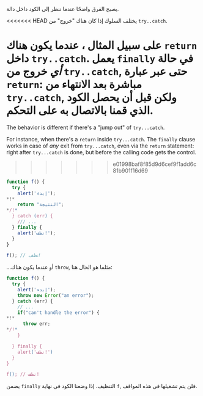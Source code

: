 يصبح الفرق واضحًا عندما ننظر إلى الكود داخل دالة.

<<<<<<< HEAD
يختلف السلوك إذا كان هناك "خروج" من `try..catch`.

على سبيل المثال ، عندما يكون هناك `return` داخل `try..catch`. يعمل `finally` في حالة *أي* خروج من `try..catch`, حتى عبر عبارة `return`: مباشرة بعد الانتهاء من `try..catch`,  ولكن قبل أن يحصل الكود الذي قمنا بالاتصال به على التحكم.
=======
The behavior is different if there's a "jump out" of `try...catch`.

For instance, when there's a `return` inside `try...catch`. The `finally` clause works in case of *any* exit from `try...catch`, even via the `return` statement: right after `try...catch` is done, but before the calling code gets the control.
>>>>>>> e01998baf8f85d9d6cef9f1add6c81b901f16d69

```js run
function f() {
  try {
    alert('إبدء');
*!*
    return "النتيجة";
*/!*
  } catch (err) {
    /// ...
  } finally {
    alert('نظف!');
  }
}

f(); // نظف!
```

...أو عندما يكون هناك `throw`, مثلما هو الحال هنا:

```js run
function f() {
  try {
    alert('إبدء');
    throw new Error("an error");
  } catch (err) {
    // ...
    if("can't handle the error") {
*!*
      throw err;
*/!*
    }

  } finally {
    alert('نظف!')
  }
}

f(); // نظف!
```

يضمن `finally` التنظيف. إذا وضعنا الكود في نهاية `f`, فلن يتم تشغيلها في هذه المواقف.
